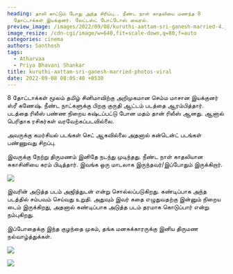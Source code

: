 ```yaml
---
heading: தாலி காட்டும் போது அந்த சிரிப்பு.. நீண்ட நாள் காதலியை மணந்த 8
  தோட்டாக்கள் இயக்குனர். லேட்டஸ்ட் போட்டோஸ் வைரல்.
preview_image: /images/2022/09/08/kuruthi-aattam-sri-ganesh-married-4.jpeg
image_resize: /cdn-cgi/image/w=640,fit=scale-down,q=80,f=auto
categories: cinema
authors: Santhosh
tags:
  - Atharvaa
  - Priya Bhavani Shankar
title: kuruthi-aattam-sri-ganesh-married-photos-viral
date: 2022-09-08 08:05:40 +0530
---
```

8 தோட்டாக்கள் மூலம் தமிழ் சினிமாவிற்கு அறிமுகமான செம்ம மாசான இயக்குனர் ஸ்ரீ கணேஷ். நீண்ட நாட்களுக்கு பிறகு குருதி ஆட்டம் படத்தை ஆரம்பித்தார். படத்தை ரிலீஸ் பண்ண நிறைய கஷ்டப்பட்டு போன மதம் தான் ரிலீஸ் ஆனது. ஆனால் பெரிதாக ரசிகர்கள் வரவேற்கப்படவில்லை.

அவருக்கு கமர்சியல் படங்கள் செட் ஆகவில்லை அதனால் கன்டென்ட் படங்கள் பண்ணுவது சிறப்பு.

இவருக்கு நேற்று திருமணம் இனிதே நடந்து முடிந்தது. நீண்ட நாள் காதலியான சுகாசினியை கரம் பிடித்தார். இவங்க ஒரு மாடலாக இருந்தவர்/இப்போதும் இருக்கிறார்.

![](/images/2022/09/08/kuruthi-aattam-sri-ganesh-married.jpeg)

இவரின் அடுத்த படம் அஜித்துடன் என்று சொல்லப்படுகிறது. கண்டிப்பாக அந்த படத்தில் சம்பவம் செய்வது உறுதி. அதுவும் இவர் கதை எழுதுவதற்கு இன்னும் நிறைய டைம் இருக்கிறது, அதனால் கண்டிப்பாக அடுத்த படம் தரமாக கொடுப்பார் என்று நம்புகிறது.

இப்போதைக்கு இந்த குழந்தை முகம், தங்க மனசுக்காரருக்கு இனிய திருமண நல்வாழ்த்துக்கள்.

![](/images/2022/09/08/kuruthi-aattam-sri-ganesh-married-2.jpeg)

![](/images/2022/09/08/kuruthi-aattam-sri-ganesh-married-1.jpeg)